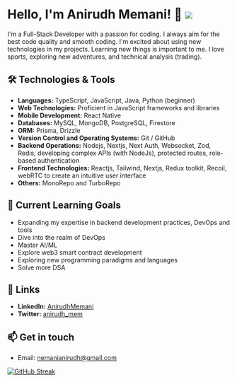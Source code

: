 # Hello, I'm Anirudh Memani! 👋 ![](https://komarev.com/ghpvc/?username=AnirudhMemani)


I'm a Full-Stack Developer with a passion for coding. I always aim for the best code quality and smooth coding. I'm excited about using new technologies in my projects. Learning new things is important to me. I love sports, exploring new adventures, and technical analysis (trading).

## 🛠️ Technologies & Tools

- **Languages:** TypeScript, JavaScript, Java, Python (beginner)
- **Web Technologies:** Proficient in JavaScript frameworks and libraries
- **Mobile Development:** React Native
- **Databases:** MySQL, MongoDB, PostgreSQL, Firestore
- **ORM:** Prisma, Drizzle
- **Version Control and Operating Systems:** Git / GitHub
- **Backend Operations:** Nodejs, Nextjs, Next Auth, Websocket, Zod, Redis, developing complex APIs (with NodeJs), protected routes, role-based authentication
- **Frontend Technologies:** Reactjs, Tailwind, Nextjs, Redux toolkit, Recoil, webRTC to create an intuitive user interface
- **Others:** MonoRepo and TurboRepo

## 🌱 Current Learning Goals

- Expanding my expertise in backend development practices, DevOps and tools
- Dive into the realm of DevOps
- Master AI/ML
- Explore web3 smart contract development
- Exploring new programming paradigms and languages
- Solve more DSA

## 🔗 Links

- **LinkedIn:** [AnirudhMemani](https://www.linkedin.com/in/anirudhmemani)
- **Twitter:** [anirudh_mem](https://x.com/anirudh_mem)

## 📫 Get in touch

- Email: nemanianirudh@gmail.com

[![GitHub Streak](http://github-readme-streak-stats.herokuapp.com?user=AnirudhMemani&theme=dark&background=000000&card_width=800)](https://git.io/streak-stats)
